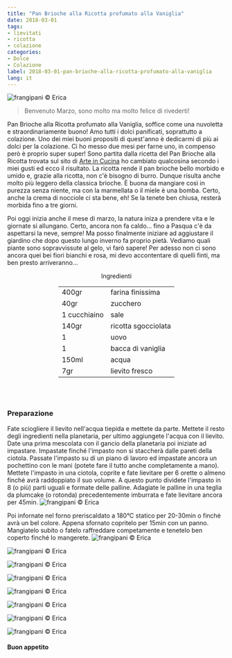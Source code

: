 ```yaml
---
title: "Pan Brioche alla Ricotta profumato alla Vaniglia"
date: 2018-03-01
tags:
- lievitati
- ricotta
- colazione
categories:
- Dolce
- Colazione
label: 2018-03-01-pan-brioche-alla-ricotta-profumato-alla-vaniglia
lang: it 
---
```

![](../2018-03-01-pan-brioche-alla-ricotta-profumato-alla-vaniglia/header.jpg "frangipani © Erica")

> Benvenuto Marzo, sono molto ma molto felice di rivederti!

Pan Brioche alla Ricotta profumato alla Vaniglia, soffice come una nuvoletta e straordinariamente buono! Amo tutti i dolci panificati, soprattutto a colazione. Uno dei miei buoni propositi di quest'anno è dedicarmi di più ai dolci per la colazione. Ci ho messo due mesi per farne uno, in compenso però è proprio super super! Sono partita dalla ricetta del Pan Brioche alla Ricotta trovata sul sito di <a href="https://blog.giallozafferano.it/vickyart/pan-brioche-alla-ricotta-e-gocce-di-cioccolato/" target="_blank">Arte in Cucina</a> ho cambiato qualcosina secondo i miei gusti ed ecco il risultato. La ricotta rende il pan brioche bello morbido e umido e, grazie alla ricotta, non c'è bisogno di burro. Dunque risulta anche molto più leggero della classica brioche. È buona da mangiare così in purezza senza niente, ma con la marmellata o il miele è una bomba. Certo, anche la crema di nocciole ci sta bene, eh! Se la tenete ben chiusa, resterà morbida fino a tre giorni.

Poi oggi inizia anche il mese di marzo, la natura iniza a prendere vita e le giornate si allungano. Certo, ancora non fa caldo... fino a Pasqua c'è da aspettarsi la neve, sempre! Ma posso finalmente iniziare ad aggiustare il giardino che dopo questo lungo inverno fa proprio pietà. Vediamo quali piante sono sopravvissute al gelo, vi farò sapere! Per adesso non ci sono ancora quei bei fiori bianchi e rosa, mi devo accontentare di quelli finti, ma ben presto arriveranno...

<div id="wrapper" style="text-align: center">
  <div id="yourdiv" style="display: inline-block;">
    <div class="ingredients">
      <div class="ingredients-title">Ingredienti</div>
           <table>
        <tbody>
          <tr>
            <td>400gr</td>
            <td>farina finissima</td>
          </tr>
          <tr>
            <td>40gr</td>
            <td>zucchero</td>
          </tr>
          <tr>
            <td>1 cucchiaino</td>
            <td>sale</td>
          </tr>
          <tr>
            <td>140gr</td>
            <td>ricotta sgocciolata</td>
          </tr>
          <tr>
            <td>1</td>
            <td>uovo</td>
          </tr>
          <tr>
            <td>1</td>
            <td>bacca di vaniglia</td>
          </tr>
          <tr>
            <td>150ml</td>
            <td>acqua</td>
           </tr>
          <tr>
            <td>7gr</td>
            <td>lievito fresco</td>
          </tr>
        </tbody>
      </table>
      <br></br>
    </div>
  </div>
</div>


<h3>
  <font color="grey">
    <i class="fa-solid fa-gears"></i>
  </font> Preparazione
</h3>

Fate sciogliere il lievito nell'acqua tiepida e mettete da parte. Mettete il resto degli ingredienti nella planetaria, per ultimo aggiungete l'acqua con il lievito. Date una prima mescolata con il gancio della planetaria poi iniziate ad impastare. Impastate finché l'impasto non si staccherà dalle pareti della ciotola. Passate l'impasto su di un piano di lavoro ed impastate ancora un pochettino con le mani (potete fare il tutto anche completamente a mano). Mettete l'impasto in una ciotola, coprite e fate lievitare per 6 orette o almeno finché avrà raddoppiato il suo volume. A questo punto dividete l'impasto in 8 (o più) parti uguali e formate delle palline. Adagiate le palline in una teglia da plumcake (o rotonda) precedentemente imburrata e fate lievitare ancora per 45min.
![](../2018-03-01-pan-brioche-alla-ricotta-profumato-alla-vaniglia/teglia.jpg "frangipani © Erica")

Poi infornate nel forno preriscaldato a 180°C statico per 20-30min o finché avrà un bel colore. Appena sfornato copritelo per 15min con un panno. Mangiatelo subito o fatelo raffreddare competamente e tenetelo ben coperto finché lo mangerete.
![](../2018-03-01-pan-brioche-alla-ricotta-profumato-alla-vaniglia/risultato1.jpg "frangipani © Erica")

![](../2018-03-01-pan-brioche-alla-ricotta-profumato-alla-vaniglia/risultato2.jpg "frangipani © Erica")

![](../2018-03-01-pan-brioche-alla-ricotta-profumato-alla-vaniglia/risultato3.jpg "frangipani © Erica")

![](../2018-03-01-pan-brioche-alla-ricotta-profumato-alla-vaniglia/risultato4.jpg "frangipani © Erica")

![](../2018-03-01-pan-brioche-alla-ricotta-profumato-alla-vaniglia/risultato5.jpg "frangipani © Erica")

![](../2018-03-01-pan-brioche-alla-ricotta-profumato-alla-vaniglia/risultato6.jpg "frangipani © Erica")

![](../2018-03-01-pan-brioche-alla-ricotta-profumato-alla-vaniglia/risultato7.jpg "frangipani © Erica")

![](../2018-03-01-pan-brioche-alla-ricotta-profumato-alla-vaniglia/risultato8.jpg "frangipani © Erica")

<h4>Buon appetito
  <font color="red">
    <i class="fa-regular fa-face-smile"></i>
  </font>
</h4>